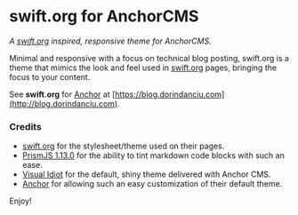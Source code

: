 # swift.org for AnchorCMS

*A [swift.org](https://swift.org) inspired, responsive theme for AnchorCMS.*


Minimal and responsive with a focus on technical blog posting, swift.org is a theme that mimics the look and feel used in [swift.org](https://swift.org) pages, bringing the focus to your content.

See **swift.org** for [Anchor](https://anchorcms.com/) at [https://blog.dorindanciu.com](http://blog.dorindanciu.com).

### Credits

- [swift.org](https://swift.org) for the stylesheet/theme used on their pages.
- [PrismJS 1.13.0](http://prismjs.com/download.html?#themes=prism&languages=clike+bash+protobuf+swift+yaml&plugins=line-numbers) for the ability to tint markdown code blocks with such an ease.
- [Visual Idiot](http://visualidiot.com) for the default, shiny theme delivered with Anchor CMS.
- [Anchor](https://anchorcms.com/) for allowing such an easy customization of their default theme.


Enjoy!
